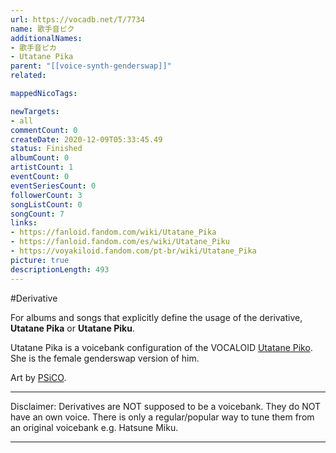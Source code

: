 ```yaml
---
url: https://vocadb.net/T/7734
name: 歌手音ピク
additionalNames: 
- 歌手音ピカ
- Utatane Pika
parent: "[[voice-synth-genderswap]]"
related:

mappedNicoTags:

newTargets:
- all
commentCount: 0
createDate: 2020-12-09T05:33:45.49
status: Finished
albumCount: 0
artistCount: 1
eventCount: 0
eventSeriesCount: 0
followerCount: 3
songListCount: 0
songCount: 7
links: 
- https://fanloid.fandom.com/wiki/Utatane_Pika
- https://fanloid.fandom.com/es/wiki/Utatane_Piku
- https://voyakiloid.fandom.com/pt-br/wiki/Utatane_Pika
picture: true
descriptionLength: 493
---
```


#Derivative

For albums and songs that explicitly define the usage of the derivative, **Utatane Pika** or **Utatane Piku**.

Utatane Pika is a voicebank configuration of the VOCALOID [Utatane Piko](https://vocadb.net/Ar/248). She is the female genderswap version of him.

Art by [PSiCO](https://vocadb.net/Ar/66828).
___
Disclaimer:
Derivatives are NOT supposed to be a voicebank. They do NOT have an own voice. There is only a regular/popular way to tune them from an original voicebank e.g. Hatsune Miku.

---

